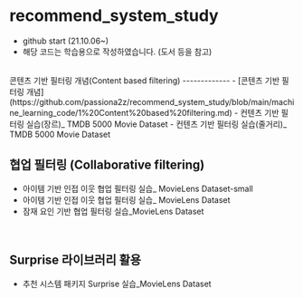 # recommend_system_study

- github start (21.10.06~)
- 해당 코드는 학습용으로 작성하였습니다. (도서 등을 참고)

<br/>
콘텐츠 기반 필터링 개념(Content based filtering)
-------------
- [콘텐츠 기반 필터링 개념](https://github.com/passiona2z/recommend_system_study/blob/main/machine_learning_code/1%20Content%20based%20filtering.md)
- 컨텐츠 기반 필터링 실습(장르)_ TMDB 5000 Movie Dataset
- 컨텐츠 기반 필터링 실습(줄거리)_ TMDB 5000 Movie Dataset

<br/>

협업 필터링 (Collaborative filtering)
-------------
- 아이템 기반 인접 이웃 협업 필터링 실습_ MovieLens Dataset-small
- 아이템 기반 인접 이웃 협업 필터링 실습_ MovieLens Dataset
- 잠재 요인 기반 협업 필터링 실습_MovieLens Dataset

<br/>

Surprise 라이브러리 활용 
-------------
- 추천 시스템 패키지 Surprise 실습_MovieLens Dataset

<br/>

